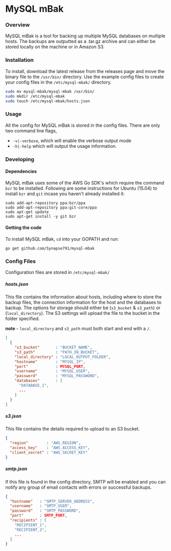 # MySQL mBak

### Overview
MySQL mBak is a tool for backing up multiple MySQL databases on multiple hosts. The backups are outputted as a .tar.gz archive and can either be stored locally on the machine or in Amazon S3.

### Installation
To install, download the latest release from the releases page and move the binary file to the `/usr/bin/` directory. Use the example config files to create your config files in the `/etc/mysql-mbak/` directory.

```bash
sudo mv mysql-mbak/mysql-mbak /usr/bin/
sudo mkdir /etc/mysql-mbak
sudo touch /etc/mysql-mbak/hosts.json
```

### Usage
All the config for MySQL mBak is stored in the config files. There are only two command line flags,
* `-v|-verbose`, which will enable the verbose output mode
* `-h|-help` which will output the usage information.

### Developing

#### Dependencies
MySQL mBak uses some of the AWS Go SDK's which require the command `bzr` to be installed. Following are some instructions for Ubuntu (15.04) to install `bzr` and `git` incase you haven't already installed it:
```
sudo add-apt-repository ppa:bzr/ppa
sudo add-apt-repository ppa:git-core/ppa
sudo apt-get update
sudo apt-get install -y git bzr
```

#### Getting the code
To install MySQL mBak, `cd` into your GOPATH and run:
```
go get github.com/Synapse791/mysql-mbak
```

### Config Files
Configuration files are stored in `/etc/mysql-mbak/`

##### hosts.json
This file contains the information about hosts, including where to store the backup files, the connection information for the host and the databases to backup. The options for storage should either be (`s3_bucket` & `s3_path`) or (`local_directory`). The S3 settings will upload the file to the bucket in the folder specified.

**note** - `local_directory` and `s3_path` must both start and end with a `/`.

```json
[
  {
    "s3_bucket"       : "BUCKET_NAME",
    "s3_path"         : "PATH_IN_BUCKET",
    "local_directory" : "LOCAL_OUTPUT_FOLDER",
    "hostname"        : "MYSQL_IP",
    "port"            : MYSQL_PORT,
    "username"        : "MYSQL_USER",
    "password"        : "MYSQL_PASSWORD",
    "databases"       : [
      "DATABASE_1",
      ...
    ]
  }
]
```

##### s3.json
This file contains the details required to upload to an S3 bucket.

```json
{
  "region"        : "AWS_REGION",
  "access_key"    : "AWS_ACCESS_KEY",
  "client_secret" : "AWS_SECRET_KEY"
}
```

##### smtp.json
If this file is found in the config directory, SMTP will be enabled and you can notify any group of email contacts with errors or successful backups.

```json
{
  "hostname"   : "SMTP_SERVER_ADDRESS",
  "username"   : "SMTP_USER",
  "password"   : "SMTP_PASSWORD", 
  "port"       : SMTP_PORT,
  "recipients" : [ 
    "RECIPIENT_1",
    "RECIPIENT_2",
    ...
  ]
}
```
